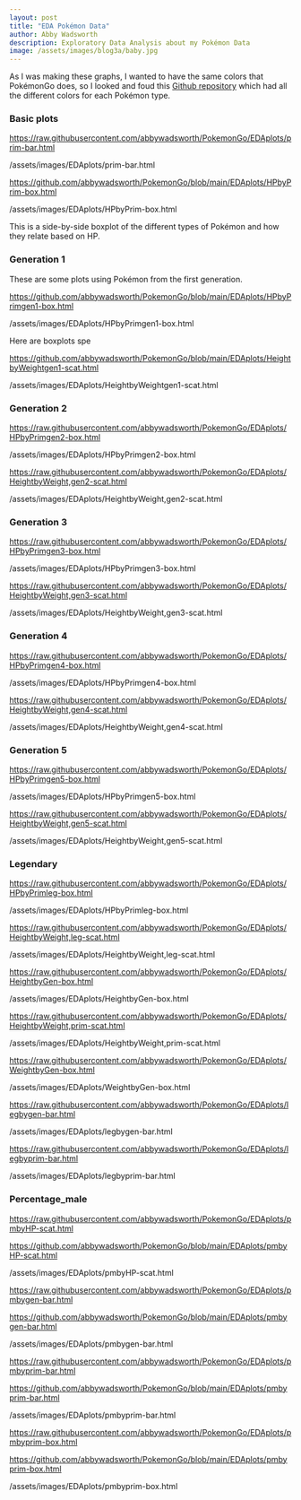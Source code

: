 ```yaml
---
layout: post
title: "EDA Pokémon Data"
author: Abby Wadsworth
description: Exploratory Data Analysis about my Pokémon Data
image: /assets/images/blog3a/baby.jpg
---
```






As I was making these graphs, I wanted to have the same colors that PokémonGo does, so I looked and foud this [Github repository](https://gist.github.com/apaleslimghost/0d25ec801ca4fc43317bcff298af43c3) which had all the different colors for each Pokémon type.




### Basic plots







https://raw.githubusercontent.com/abbywadsworth/PokemonGo/EDAplots/prim-bar.html

/assets/images/EDAplots/prim-bar.html


https://github.com/abbywadsworth/PokemonGo/blob/main/EDAplots/HPbyPrim-box.html

/assets/images/EDAplots/HPbyPrim-box.html

This is a side-by-side boxplot of the different types of Pokémon and how they relate based on HP.


### Generation 1
These are some plots using Pokémon from the first generation.

https://github.com/abbywadsworth/PokemonGo/blob/main/EDAplots/HPbyPrimgen1-box.html

/assets/images/EDAplots/HPbyPrimgen1-box.html

Here are boxplots spe

https://github.com/abbywadsworth/PokemonGo/blob/main/EDAplots/HeightbyWeightgen1-scat.html

/assets/images/EDAplots/HeightbyWeightgen1-scat.html


### Generation 2

https://raw.githubusercontent.com/abbywadsworth/PokemonGo/EDAplots/HPbyPrimgen2-box.html

/assets/images/EDAplots/HPbyPrimgen2-box.html

https://raw.githubusercontent.com/abbywadsworth/PokemonGo/EDAplots/HeightbyWeight,gen2-scat.html

/assets/images/EDAplots/HeightbyWeight,gen2-scat.html


### Generation 3

https://raw.githubusercontent.com/abbywadsworth/PokemonGo/EDAplots/HPbyPrimgen3-box.html

/assets/images/EDAplots/HPbyPrimgen3-box.html

https://raw.githubusercontent.com/abbywadsworth/PokemonGo/EDAplots/HeightbyWeight,gen3-scat.html

/assets/images/EDAplots/HeightbyWeight,gen3-scat.html


### Generation 4

https://raw.githubusercontent.com/abbywadsworth/PokemonGo/EDAplots/HPbyPrimgen4-box.html

/assets/images/EDAplots/HPbyPrimgen4-box.html

https://raw.githubusercontent.com/abbywadsworth/PokemonGo/EDAplots/HeightbyWeight,gen4-scat.html

/assets/images/EDAplots/HeightbyWeight,gen4-scat.html


### Generation 5

https://raw.githubusercontent.com/abbywadsworth/PokemonGo/EDAplots/HPbyPrimgen5-box.html

/assets/images/EDAplots/HPbyPrimgen5-box.html

https://raw.githubusercontent.com/abbywadsworth/PokemonGo/EDAplots/HeightbyWeight,gen5-scat.html

/assets/images/EDAplots/HeightbyWeight,gen5-scat.html


### Legendary

https://raw.githubusercontent.com/abbywadsworth/PokemonGo/EDAplots/HPbyPrimleg-box.html

/assets/images/EDAplots/HPbyPrimleg-box.html

https://raw.githubusercontent.com/abbywadsworth/PokemonGo/EDAplots/HeightbyWeight,leg-scat.html

/assets/images/EDAplots/HeightbyWeight,leg-scat.html




https://raw.githubusercontent.com/abbywadsworth/PokemonGo/EDAplots/HeightbyGen-box.html

/assets/images/EDAplots/HeightbyGen-box.html

https://raw.githubusercontent.com/abbywadsworth/PokemonGo/EDAplots/HeightbyWeight,prim-scat.html

/assets/images/EDAplots/HeightbyWeight,prim-scat.html















https://raw.githubusercontent.com/abbywadsworth/PokemonGo/EDAplots/WeightbyGen-box.html

/assets/images/EDAplots/WeightbyGen-box.html


https://raw.githubusercontent.com/abbywadsworth/PokemonGo/EDAplots/legbygen-bar.html

/assets/images/EDAplots/legbygen-bar.html


https://raw.githubusercontent.com/abbywadsworth/PokemonGo/EDAplots/legbyprim-bar.html

/assets/images/EDAplots/legbyprim-bar.html


### Percentage_male

https://raw.githubusercontent.com/abbywadsworth/PokemonGo/EDAplots/pmbyHP-scat.html


https://github.com/abbywadsworth/PokemonGo/blob/main/EDAplots/pmbyHP-scat.html

/assets/images/EDAplots/pmbyHP-scat.html


https://raw.githubusercontent.com/abbywadsworth/PokemonGo/EDAplots/pmbygen-bar.html

https://github.com/abbywadsworth/PokemonGo/blob/main/EDAplots/pmbygen-bar.html

/assets/images/EDAplots/pmbygen-bar.html


https://raw.githubusercontent.com/abbywadsworth/PokemonGo/EDAplots/pmbyprim-bar.html

https://github.com/abbywadsworth/PokemonGo/blob/main/EDAplots/pmbyprim-bar.html

/assets/images/EDAplots/pmbyprim-bar.html


https://raw.githubusercontent.com/abbywadsworth/PokemonGo/EDAplots/pmbyprim-box.html

https://github.com/abbywadsworth/PokemonGo/blob/main/EDAplots/pmbyprim-box.html

/assets/images/EDAplots/pmbyprim-box.html

<html>
<head><meta charset="utf-8" /></head>
<body>
    <div>                        <script type="text/javascript">window.PlotlyConfig = {MathJaxConfig: 'local'};</script>
        <script src="https://cdn.plot.ly/plotly-2.9.0.min.js"></script>                <div id="435bcf6c-1062-493d-9503-1ab28b3a9ef4" class="plotly-graph-div" style="height:100%; width:100%;"></div>            <script type="text/javascript">                                    window.PLOTLYENV=window.PLOTLYENV || {};                                    if (document.getElementById("435bcf6c-1062-493d-9503-1ab28b3a9ef4")) {                    Plotly.newPlot(                        "435bcf6c-1062-493d-9503-1ab28b3a9ef4",                        [{"alignmentgroup":"True","customdata":[[1],[1],[1],[1],[1],[1],[1],[1],[1],[1],[1],[1],[2],[2],[2],[2],[2],[2],[2],[2],[2],[3],[3],[3],[3],[3],[3],[3],[3],[3],[3],[3],[3],[4],[4],[4],[4],[4],[4],[4],[4],[4],[4],[4],[4],[4],[5],[5],[5],[5],[5],[5],[5],[5],[5],[5],[5],[5],[5],[5],[5]],"hovertemplate":"<b>%{hovertext}</b><br><br>Primary=Grass<br>Percent_Male=%{x}<br>count=%{y}<br>Generation=%{customdata[0]}<extra></extra>","hovertext":["Bulbasaur","Ivysaur","Venusaur","Oddish","Gloom","Vileplume","Bellsprout","Weepinbell","Victreebel","Exeggcute","Exeggutor","Tangela","Chikorita","Bayleef","Meganium","Bellossom","Hoppip","Skiploom","Jumpluff","Sunkern","Sunflora","Treecko","Grovyle","Sceptile","Seedot","Nuzleaf","Shiftry","Shroomish","Breloom","Roselia","Cacnea","Cacturne","Tropius","Turtwig","Grotle","Torterra","Budew","Roserade","Cherubi","Cherrim","Carnivine","Snover","Abomasnow","Tangrowth","Leafeon","Shaymin","Snivy","Servine","Serperior","Pansage","Simisage","Cottonee","Whimsicott","Petilil","Lilligant","Maractus","Foongus","Amoonguss","Ferroseed","Ferrothorn","Virizion"],"legendgroup":"Grass","marker":{"color":"#636efa","pattern":{"shape":""}},"name":"Grass","offsetgroup":"Grass","orientation":"v","showlegend":true,"textposition":"auto","x":[88.1,88.1,88.1,50.0,50.0,50.0,50.0,50.0,50.0,50.0,50.0,50.0,88.1,88.1,88.1,50.0,50.0,50.0,50.0,50.0,50.0,88.1,88.1,88.1,50.0,50.0,50.0,50.0,50.0,50.0,50.0,50.0,50.0,88.1,88.1,88.1,50.0,50.0,50.0,50.0,50.0,50.0,50.0,50.0,88.1,null,88.1,88.1,88.1,88.1,88.1,50.0,50.0,0.0,0.0,50.0,50.0,50.0,50.0,50.0,null],"xaxis":"x","y":[1,1,1,1,1,1,1,1,1,1,1,1,1,1,1,1,1,1,1,1,1,1,1,1,1,1,1,1,1,1,1,1,1,1,1,1,1,1,1,1,1,1,1,1,1,1,1,1,1,1,1,1,1,1,1,1,1,1,1,1,1],"yaxis":"y","type":"bar"},{"alignmentgroup":"True","customdata":[[1],[1],[1],[1],[1],[1],[1],[1],[1],[1],[1],[1],[2],[2],[2],[2],[2],[2],[2],[2],[3],[3],[3],[3],[3],[3],[4],[4],[4],[4],[4],[5],[5],[5],[5],[5],[5],[5],[5]],"hovertemplate":"<b>%{hovertext}</b><br><br>Primary=Fire<br>Percent_Male=%{x}<br>count=%{y}<br>Generation=%{customdata[0]}<extra></extra>","hovertext":["Charmander","Charmeleon","Charizard","Vulpix","Ninetales","Growlithe","Arcanine","Ponyta","Rapidash","Magmar","Flareon","Moltres","Cyndaquil","Quilava","Typhlosion","Slugma","Magcargo","Magby","Entei","Ho-Oh","Torchic","Combusken","Blaziken","Numel","Camerupt","Torkoal","Chimchar","Monferno","Infernape","Magmortar","Heatran","Tepig","Pignite","Emboar","Pansear","Simisear","Darumaka","Darmanitan","Heatmor"],"legendgroup":"Fire","marker":{"color":"#EF553B","pattern":{"shape":""}},"name":"Fire","offsetgroup":"Fire","orientation":"v","showlegend":true,"textposition":"auto","x":[88.1,88.1,88.1,24.6,24.6,75.4,75.4,50.0,50.0,75.4,88.1,null,88.1,88.1,88.1,50.0,50.0,75.4,null,null,88.1,88.1,88.1,50.0,50.0,50.0,88.1,88.1,88.1,75.4,50.0,88.1,88.1,88.1,88.1,88.1,50.0,50.0,50.0],"xaxis":"x","y":[1,1,1,1,1,1,1,1,1,1,1,1,1,1,1,1,1,1,1,1,1,1,1,1,1,1,1,1,1,1,1,1,1,1,1,1,1,1,1],"yaxis":"y","type":"bar"},{"alignmentgroup":"True","customdata":[[1],[1],[1],[1],[1],[1],[1],[1],[1],[1],[1],[1],[1],[1],[1],[1],[1],[1],[1],[1],[1],[1],[1],[1],[1],[1],[1],[1],[2],[2],[2],[2],[2],[2],[2],[2],[2],[2],[2],[2],[2],[2],[2],[2],[2],[2],[3],[3],[3],[3],[3],[3],[3],[3],[3],[3],[3],[3],[3],[3],[3],[3],[3],[3],[3],[3],[3],[3],[3],[3],[4],[4],[4],[4],[4],[4],[4],[4],[4],[4],[4],[4],[4],[5],[5],[5],[5],[5],[5],[5],[5],[5],[5],[5],[5],[5],[5],[5],[5],[5]],"hovertemplate":"<b>%{hovertext}</b><br><br>Primary=Water<br>Percent_Male=%{x}<br>count=%{y}<br>Generation=%{customdata[0]}<extra></extra>","hovertext":["Squirtle","Wartortle","Blastoise","Psyduck","Golduck","Poliwag","Poliwhirl","Poliwrath","Tentacool","Tentacruel","Slowpoke","Slowbro","Seel","Dewgong","Shellder","Cloyster","Krabby","Kingler","Horsea","Seadra","Goldeen","Seaking","Staryu","Starmie","Magikarp","Gyarados","Lapras","Vaporeon","Totodile","Croconaw","Feraligatr","Chinchou","Lanturn","Marill","Azumarill","Politoed","Wooper","Quagsire","Slowking","Qwilfish","Corsola","Remoraid","Octillery","Mantine","Kingdra","Suicune","Mudkip","Marshtomp","Swampert","Lotad","Lombre","Ludicolo","Wingull","Pelipper","Carvanha","Sharpedo","Wailmer","Wailord","Barboach","Whiscash","Corphish","Crawdaunt","Feebas","Milotic","Clamperl","Huntail","Gorebyss","Relicanth","Luvdisc","Kyogre","Piplup","Prinplup","Empoleon","Buizel","Floatzel","Shellos","Gastrodon","Finneon","Lumineon","Mantyke","Palkia","Phione","Manaphy","Oshawott","Dewott","Samurott","Panpour","Simipour","Tympole","Palpitoad","Seismitoad","Basculin","Tirtouga","Carracosta","Ducklett","Swanna","Frillish","Jellicent","Alomomola","Keldeo"],"legendgroup":"Water","marker":{"color":"#00cc96","pattern":{"shape":""}},"name":"Water","offsetgroup":"Water","orientation":"v","showlegend":true,"textposition":"auto","x":[88.1,88.1,88.1,50.0,50.0,50.0,50.0,50.0,50.0,50.0,50.0,50.0,50.0,50.0,50.0,50.0,50.0,50.0,50.0,50.0,50.0,50.0,null,null,50.0,50.0,50.0,88.1,88.1,88.1,88.1,50.0,50.0,50.0,50.0,50.0,50.0,50.0,50.0,50.0,24.6,50.0,50.0,50.0,50.0,null,88.1,88.1,88.1,50.0,50.0,50.0,50.0,50.0,50.0,50.0,50.0,50.0,50.0,50.0,50.0,50.0,50.0,50.0,50.0,50.0,50.0,88.1,24.6,null,88.1,88.1,88.1,50.0,50.0,50.0,50.0,50.0,50.0,50.0,null,null,null,88.1,88.1,88.1,88.1,88.1,50.0,50.0,50.0,50.0,88.1,88.1,50.0,50.0,50.0,50.0,50.0,null],"xaxis":"x","y":[1,1,1,1,1,1,1,1,1,1,1,1,1,1,1,1,1,1,1,1,1,1,1,1,1,1,1,1,1,1,1,1,1,1,1,1,1,1,1,1,1,1,1,1,1,1,1,1,1,1,1,1,1,1,1,1,1,1,1,1,1,1,1,1,1,1,1,1,1,1,1,1,1,1,1,1,1,1,1,1,1,1,1,1,1,1,1,1,1,1,1,1,1,1,1,1,1,1,1,1],"yaxis":"y","type":"bar"},{"alignmentgroup":"True","customdata":[[1],[1],[1],[1],[1],[1],[1],[1],[1],[1],[1],[1],[2],[2],[2],[2],[2],[2],[2],[2],[2],[2],[3],[3],[3],[3],[3],[3],[3],[3],[3],[3],[3],[3],[4],[4],[4],[4],[4],[4],[4],[4],[5],[5],[5],[5],[5],[5],[5],[5],[5],[5],[5],[5],[5],[5],[5],[5],[5],[5]],"hovertemplate":"<b>%{hovertext}</b><br><br>Primary=Bug<br>Percent_Male=%{x}<br>count=%{y}<br>Generation=%{customdata[0]}<extra></extra>","hovertext":["Caterpie","Metapod","Butterfree","Weedle","Kakuna","Beedrill","Paras","Parasect","Venonat","Venomoth","Scyther","Pinsir","Ledyba","Ledian","Spinarak","Ariados","Yanma","Pineco","Forretress","Scizor","Shuckle","Heracross","Wurmple","Silcoon","Beautifly","Cascoon","Dustox","Surskit","Masquerain","Nincada","Ninjask","Shedinja","Volbeat","Illumise","Kricketot","Kricketune","Burmy","Wormadam","Mothim","Combee","Vespiquen","Yanmega","Sewaddle","Swadloon","Leavanny","Venipede","Whirlipede","Scolipede","Dwebble","Crustle","Karrablast","Escavalier","Joltik","Galvantula","Shelmet","Accelgor","Durant","Larvesta","Volcarona","Genesect"],"legendgroup":"Bug","marker":{"color":"#ab63fa","pattern":{"shape":""}},"name":"Bug","offsetgroup":"Bug","orientation":"v","showlegend":true,"textposition":"auto","x":[50.0,50.0,50.0,50.0,50.0,50.0,50.0,50.0,50.0,50.0,50.0,50.0,50.0,50.0,50.0,50.0,50.0,50.0,50.0,50.0,50.0,50.0,50.0,50.0,50.0,50.0,50.0,50.0,50.0,50.0,50.0,null,100.0,0.0,50.0,50.0,50.0,0.0,100.0,88.1,0.0,50.0,50.0,50.0,50.0,50.0,50.0,50.0,50.0,50.0,50.0,50.0,50.0,50.0,50.0,50.0,50.0,50.0,50.0,null],"xaxis":"x","y":[1,1,1,1,1,1,1,1,1,1,1,1,1,1,1,1,1,1,1,1,1,1,1,1,1,1,1,1,1,1,1,1,1,1,1,1,1,1,1,1,1,1,1,1,1,1,1,1,1,1,1,1,1,1,1,1,1,1,1,1],"yaxis":"y","type":"bar"},{"alignmentgroup":"True","customdata":[[1],[1],[1],[1],[1],[1],[1],[1],[1],[1],[1],[1],[1],[1],[1],[1],[1],[1],[1],[1],[1],[1],[2],[2],[2],[2],[2],[2],[2],[2],[2],[2],[2],[2],[2],[2],[2],[3],[3],[3],[3],[3],[3],[3],[3],[3],[3],[3],[3],[3],[3],[3],[3],[3],[3],[4],[4],[4],[4],[4],[4],[4],[4],[4],[4],[4],[4],[4],[4],[4],[4],[4],[5],[5],[5],[5],[5],[5],[5],[5],[5],[5],[5],[5],[5],[5],[5],[5],[5]],"hovertemplate":"<b>%{hovertext}</b><br><br>Primary=Normal<br>Percent_Male=%{x}<br>count=%{y}<br>Generation=%{customdata[0]}<extra></extra>","hovertext":["Pidgey","Pidgeotto","Pidgeot","Rattata","Raticate","Spearow","Fearow","Jigglypuff","Wigglytuff","Meowth","Persian","Farfetch'd","Doduo","Dodrio","Lickitung","Chansey","Kangaskhan","Tauros","Ditto","Eevee","Porygon","Snorlax","Sentret","Furret","Hoothoot","Noctowl","Igglybuff","Aipom","Girafarig","Dunsparce","Teddiursa","Ursaring","Porygon2","Stantler","Smeargle","Miltank","Blissey","Zigzagoon","Linoone","Taillow","Swellow","Slakoth","Vigoroth","Slaking","Whismur","Loudred","Exploud","Azurill","Skitty","Delcatty","Spinda","Swablu","Zangoose","Castform","Kecleon","Starly","Staravia","Staraptor","Bidoof","Bibarel","Ambipom","Buneary","Lopunny","Glameow","Purugly","Happiny","Chatot","Munchlax","Lickilicky","Porygon-Z","Regigigas","Arceus","Patrat","Watchog","Lillipup","Herdier","Stoutland","Pidove","Tranquill","Unfezant","Audino","Minccino","Cinccino","Deerling","Sawsbuck","Bouffalant","Rufflet","Braviary","Meloetta"],"legendgroup":"Normal","marker":{"color":"#FFA15A","pattern":{"shape":""}},"name":"Normal","offsetgroup":"Normal","orientation":"v","showlegend":true,"textposition":"auto","x":[50.0,50.0,50.0,50.0,50.0,50.0,50.0,24.6,24.6,50.0,50.0,50.0,50.0,50.0,50.0,0.0,0.0,100.0,null,88.1,null,88.1,50.0,50.0,50.0,50.0,24.6,50.0,50.0,50.0,50.0,50.0,null,50.0,50.0,0.0,0.0,50.0,50.0,50.0,50.0,50.0,50.0,50.0,50.0,50.0,50.0,24.6,24.6,24.6,50.0,50.0,50.0,50.0,50.0,50.0,50.0,50.0,50.0,50.0,50.0,50.0,50.0,24.6,24.6,0.0,50.0,88.1,50.0,null,null,null,50.0,50.0,50.0,50.0,50.0,50.0,50.0,50.0,50.0,24.6,24.6,50.0,50.0,50.0,100.0,100.0,null],"xaxis":"x","y":[1,1,1,1,1,1,1,1,1,1,1,1,1,1,1,1,1,1,1,1,1,1,1,1,1,1,1,1,1,1,1,1,1,1,1,1,1,1,1,1,1,1,1,1,1,1,1,1,1,1,1,1,1,1,1,1,1,1,1,1,1,1,1,1,1,1,1,1,1,1,1,1,1,1,1,1,1,1,1,1,1,1,1,1,1,1,1,1,1],"yaxis":"y","type":"bar"},{"alignmentgroup":"True","customdata":[[1],[1],[1],[1],[1],[1],[1],[1],[1],[1],[1],[1],[1],[1],[2],[3],[3],[3],[4],[4],[4],[4],[4],[4],[5],[5]],"hovertemplate":"<b>%{hovertext}</b><br><br>Primary=Poison<br>Percent_Male=%{x}<br>count=%{y}<br>Generation=%{customdata[0]}<extra></extra>","hovertext":["Ekans","Arbok","Nidoran\u2640","Nidorina","Nidoqueen","Nidoran\u2642","Nidorino","Nidoking","Zubat","Golbat","Grimer","Muk","Koffing","Weezing","Crobat","Gulpin","Swalot","Seviper","Stunky","Skuntank","Skorupi","Drapion","Croagunk","Toxicroak","Trubbish","Garbodor"],"legendgroup":"Poison","marker":{"color":"#19d3f3","pattern":{"shape":""}},"name":"Poison","offsetgroup":"Poison","orientation":"v","showlegend":true,"textposition":"auto","x":[50.0,50.0,0.0,0.0,0.0,100.0,100.0,100.0,50.0,50.0,50.0,50.0,50.0,50.0,50.0,50.0,50.0,50.0,50.0,50.0,50.0,50.0,50.0,50.0,50.0,50.0],"xaxis":"x","y":[1,1,1,1,1,1,1,1,1,1,1,1,1,1,1,1,1,1,1,1,1,1,1,1,1,1],"yaxis":"y","type":"bar"},{"alignmentgroup":"True","customdata":[[1],[1],[1],[1],[1],[1],[1],[1],[1],[2],[2],[2],[2],[2],[2],[3],[3],[3],[3],[4],[4],[4],[4],[4],[4],[4],[5],[5],[5],[5],[5],[5],[5]],"hovertemplate":"<b>%{hovertext}</b><br><br>Primary=Electric<br>Percent_Male=%{x}<br>count=%{y}<br>Generation=%{customdata[0]}<extra></extra>","hovertext":["Pikachu","Raichu","Magnemite","Magneton","Voltorb","Electrode","Electabuzz","Jolteon","Zapdos","Pichu","Mareep","Flaaffy","Ampharos","Elekid","Raikou","Electrike","Manectric","Plusle","Minun","Shinx","Luxio","Luxray","Pachirisu","Magnezone","Electivire","Rotom","Blitzle","Zebstrika","Emolga","Tynamo","Eelektrik","Eelektross","Thundurus"],"legendgroup":"Electric","marker":{"color":"#FF6692","pattern":{"shape":""}},"name":"Electric","offsetgroup":"Electric","orientation":"v","showlegend":true,"textposition":"auto","x":[50.0,50.0,null,null,null,null,75.4,88.1,null,50.0,50.0,50.0,50.0,75.4,null,50.0,50.0,50.0,50.0,50.0,50.0,50.0,50.0,null,75.4,null,50.0,50.0,50.0,50.0,50.0,50.0,100.0],"xaxis":"x","y":[1,1,1,1,1,1,1,1,1,1,1,1,1,1,1,1,1,1,1,1,1,1,1,1,1,1,1,1,1,1,1,1,1],"yaxis":"y","type":"bar"},{"alignmentgroup":"True","customdata":[[1],[1],[1],[1],[1],[1],[1],[1],[2],[2],[2],[3],[3],[3],[3],[3],[3],[4],[4],[4],[4],[5],[5],[5],[5],[5],[5],[5],[5],[5]],"hovertemplate":"<b>%{hovertext}</b><br><br>Primary=Ground<br>Percent_Male=%{x}<br>count=%{y}<br>Generation=%{customdata[0]}<extra></extra>","hovertext":["Sandshrew","Sandslash","Diglett","Dugtrio","Cubone","Marowak","Rhyhorn","Rhydon","Gligar","Phanpy","Donphan","Trapinch","Vibrava","Flygon","Baltoy","Claydol","Groudon","Hippopotas","Hippowdon","Rhyperior","Gliscor","Drilbur","Excadrill","Sandile","Krokorok","Krookodile","Stunfisk","Golett","Golurk","Landorus"],"legendgroup":"Ground","marker":{"color":"#B6E880","pattern":{"shape":""}},"name":"Ground","offsetgroup":"Ground","orientation":"v","showlegend":true,"textposition":"auto","x":[50.0,50.0,50.0,50.0,50.0,50.0,50.0,50.0,50.0,50.0,50.0,50.0,50.0,50.0,null,null,null,50.0,50.0,50.0,50.0,50.0,50.0,50.0,50.0,50.0,50.0,null,null,100.0],"xaxis":"x","y":[1,1,1,1,1,1,1,1,1,1,1,1,1,1,1,1,1,1,1,1,1,1,1,1,1,1,1,1,1,1],"yaxis":"y","type":"bar"},{"alignmentgroup":"True","customdata":[[1],[1],[2],[2],[2],[2],[2],[4]],"hovertemplate":"<b>%{hovertext}</b><br><br>Primary=Fairy<br>Percent_Male=%{x}<br>count=%{y}<br>Generation=%{customdata[0]}<extra></extra>","hovertext":["Clefairy","Clefable","Cleffa","Togepi","Togetic","Snubbull","Granbull","Togekiss"],"legendgroup":"Fairy","marker":{"color":"#FF97FF","pattern":{"shape":""}},"name":"Fairy","offsetgroup":"Fairy","orientation":"v","showlegend":true,"textposition":"auto","x":[24.6,24.6,24.6,88.1,88.1,24.6,24.6,88.1],"xaxis":"x","y":[1,1,1,1,1,1,1,1],"yaxis":"y","type":"bar"},{"alignmentgroup":"True","customdata":[[1],[1],[1],[1],[1],[1],[1],[2],[2],[3],[3],[3],[3],[4],[4],[5],[5],[5],[5],[5],[5],[5]],"hovertemplate":"<b>%{hovertext}</b><br><br>Primary=Fighting<br>Percent_Male=%{x}<br>count=%{y}<br>Generation=%{customdata[0]}<extra></extra>","hovertext":["Mankey","Primeape","Machop","Machoke","Machamp","Hitmonlee","Hitmonchan","Tyrogue","Hitmontop","Makuhita","Hariyama","Meditite","Medicham","Riolu","Lucario","Timburr","Gurdurr","Conkeldurr","Throh","Sawk","Mienfoo","Mienshao"],"legendgroup":"Fighting","marker":{"color":"#FECB52","pattern":{"shape":""}},"name":"Fighting","offsetgroup":"Fighting","orientation":"v","showlegend":true,"textposition":"auto","x":[50.0,50.0,75.4,75.4,75.4,100.0,100.0,100.0,100.0,75.4,75.4,50.0,50.0,88.1,88.1,75.4,75.4,75.4,100.0,100.0,50.0,50.0],"xaxis":"x","y":[1,1,1,1,1,1,1,1,1,1,1,1,1,1,1,1,1,1,1,1,1,1],"yaxis":"y","type":"bar"},{"alignmentgroup":"True","customdata":[[1],[1],[1],[1],[1],[1],[1],[1],[2],[2],[2],[2],[2],[2],[2],[3],[3],[3],[3],[3],[3],[3],[3],[4],[4],[4],[4],[4],[4],[4],[5],[5],[5],[5],[5],[5],[5],[5],[5],[5],[5],[5],[5],[5]],"hovertemplate":"<b>%{hovertext}</b><br><br>Primary=Psychic<br>Percent_Male=%{x}<br>count=%{y}<br>Generation=%{customdata[0]}<extra></extra>","hovertext":["Abra","Kadabra","Alakazam","Drowzee","Hypno","Mr.","Mewtwo","Mew","Natu","Xatu","Espeon","Unown","Wobbuffet","Lugia","Celebi","Ralts","Kirlia","Gardevoir","Spoink","Grumpig","Chimecho","Wynaut","Deoxys","Chingling","Mime","Gallade","Uxie","Mesprit","Azelf","Cresselia","Victini","Munna","Musharna","Woobat","Swoobat","Sigilyph","Gothita","Gothorita","Gothitelle","Solosis","Duosion","Reuniclus","Elgyem","Beheeyem"],"legendgroup":"Psychic","marker":{"color":"#636efa","pattern":{"shape":""}},"name":"Psychic","offsetgroup":"Psychic","orientation":"v","showlegend":true,"textposition":"auto","x":[75.4,75.4,75.4,50.0,50.0,50.0,null,null,50.0,50.0,88.1,null,50.0,null,null,50.0,50.0,50.0,50.0,50.0,50.0,50.0,null,50.0,50.0,100.0,null,null,null,0.0,null,50.0,50.0,50.0,50.0,50.0,24.6,24.6,24.6,50.0,50.0,50.0,50.0,50.0],"xaxis":"x","y":[1,1,1,1,1,1,1,1,1,1,1,1,1,1,1,1,1,1,1,1,1,1,1,1,1,1,1,1,1,1,1,1,1,1,1,1,1,1,1,1,1,1,1,1],"yaxis":"y","type":"bar"},{"alignmentgroup":"True","customdata":[[1],[1],[1],[1],[1],[1],[1],[1],[1],[2],[2],[2],[2],[3],[3],[3],[3],[3],[3],[3],[3],[4],[4],[4],[4],[4],[4],[5],[5],[5],[5],[5],[5]],"hovertemplate":"<b>%{hovertext}</b><br><br>Primary=Rock<br>Percent_Male=%{x}<br>count=%{y}<br>Generation=%{customdata[0]}<extra></extra>","hovertext":["Geodude","Graveler","Golem","Onix","Omanyte","Omastar","Kabuto","Kabutops","Aerodactyl","Sudowoodo","Larvitar","Pupitar","Tyranitar","Nosepass","Lunatone","Solrock","Lileep","Cradily","Anorith","Armaldo","Regirock","Cranidos","Rampardos","Shieldon","Bastiodon","Bonsly","Probopass","Roggenrola","Boldore","Gigalith","Archen","Archeops","Terrakion"],"legendgroup":"Rock","marker":{"color":"#EF553B","pattern":{"shape":""}},"name":"Rock","offsetgroup":"Rock","orientation":"v","showlegend":true,"textposition":"auto","x":[50.0,50.0,50.0,50.0,88.1,88.1,88.1,88.1,88.1,50.0,50.0,50.0,50.0,50.0,null,null,88.1,88.1,88.1,88.1,null,88.1,88.1,88.1,88.1,50.0,50.0,50.0,50.0,50.0,88.1,88.1,null],"xaxis":"x","y":[1,1,1,1,1,1,1,1,1,1,1,1,1,1,1,1,1,1,1,1,1,1,1,1,1,1,1,1,1,1,1,1,1],"yaxis":"y","type":"bar"},{"alignmentgroup":"True","customdata":[[1],[1],[1],[2],[3],[3],[3],[3],[4],[4],[4],[4],[4],[4],[5],[5],[5],[5],[5]],"hovertemplate":"<b>%{hovertext}</b><br><br>Primary=Ghost<br>Percent_Male=%{x}<br>count=%{y}<br>Generation=%{customdata[0]}<extra></extra>","hovertext":["Gastly","Haunter","Gengar","Misdreavus","Shuppet","Banette","Duskull","Dusclops","Drifloon","Drifblim","Mismagius","Spiritomb","Dusknoir","Giratina","Yamask","Cofagrigus","Litwick","Lampent","Chandelure"],"legendgroup":"Ghost","marker":{"color":"#00cc96","pattern":{"shape":""}},"name":"Ghost","offsetgroup":"Ghost","orientation":"v","showlegend":true,"textposition":"auto","x":[50.0,50.0,50.0,50.0,50.0,50.0,50.0,50.0,50.0,50.0,50.0,50.0,50.0,null,50.0,50.0,50.0,50.0,50.0],"xaxis":"x","y":[1,1,1,1,1,1,1,1,1,1,1,1,1,1,1,1,1,1,1],"yaxis":"y","type":"bar"},{"alignmentgroup":"True","customdata":[[1],[1],[2],[2],[2],[2],[3],[3],[3],[3],[3],[3],[4],[4],[4],[5],[5],[5],[5],[5],[5]],"hovertemplate":"<b>%{hovertext}</b><br><br>Primary=Ice<br>Percent_Male=%{x}<br>count=%{y}<br>Generation=%{customdata[0]}<extra></extra>","hovertext":["Jynx","Articuno","Swinub","Piloswine","Delibird","Smoochum","Snorunt","Glalie","Spheal","Sealeo","Walrein","Regice","Glaceon","Mamoswine","Froslass","Vanillite","Vanillish","Vanilluxe","Cubchoo","Beartic","Cryogonal"],"legendgroup":"Ice","marker":{"color":"#ab63fa","pattern":{"shape":""}},"name":"Ice","offsetgroup":"Ice","orientation":"v","showlegend":true,"textposition":"auto","x":[0.0,null,50.0,50.0,50.0,0.0,50.0,50.0,50.0,50.0,50.0,null,88.1,50.0,0.0,50.0,50.0,50.0,50.0,50.0,null],"xaxis":"x","y":[1,1,1,1,1,1,1,1,1,1,1,1,1,1,1,1,1,1,1,1,1],"yaxis":"y","type":"bar"},{"alignmentgroup":"True","customdata":[[1],[1],[1],[3],[3],[3],[3],[3],[3],[3],[4],[4],[4],[5],[5],[5],[5],[5],[5],[5]],"hovertemplate":"<b>%{hovertext}</b><br><br>Primary=Dragon<br>Percent_Male=%{x}<br>count=%{y}<br>Generation=%{customdata[0]}<extra></extra>","hovertext":["Dratini","Dragonair","Dragonite","Altaria","Bagon","Shelgon","Salamence","Latias","Latios","Rayquaza","Gible","Gabite","Garchomp","Axew","Fraxure","Haxorus","Druddigon","Reshiram","Zekrom","Kyurem"],"legendgroup":"Dragon","marker":{"color":"#FFA15A","pattern":{"shape":""}},"name":"Dragon","offsetgroup":"Dragon","orientation":"v","showlegend":true,"textposition":"auto","x":[50.0,50.0,50.0,50.0,50.0,50.0,50.0,0.0,100.0,null,50.0,50.0,50.0,50.0,50.0,50.0,50.0,null,null,null],"xaxis":"x","y":[1,1,1,1,1,1,1,1,1,1,1,1,1,1,1,1,1,1,1,1],"yaxis":"y","type":"bar"},{"alignmentgroup":"True","customdata":[[2],[2],[2],[2],[2],[3],[3],[3],[3],[4],[4],[4],[5],[5],[5],[5],[5],[5],[5],[5],[5],[5],[5],[5],[5]],"hovertemplate":"<b>%{hovertext}</b><br><br>Primary=Dark<br>Percent_Male=%{x}<br>count=%{y}<br>Generation=%{customdata[0]}<extra></extra>","hovertext":["Umbreon","Murkrow","Sneasel","Houndour","Houndoom","Poochyena","Mightyena","Sableye","Absol","Honchkrow","Weavile","Darkrai","Purrloin","Liepard","Scraggy","Scrafty","Zorua","Zoroark","Pawniard","Bisharp","Vullaby","Mandibuzz","Deino","Zweilous","Hydreigon"],"legendgroup":"Dark","marker":{"color":"#19d3f3","pattern":{"shape":""}},"name":"Dark","offsetgroup":"Dark","orientation":"v","showlegend":true,"textposition":"auto","x":[88.1,50.0,50.0,50.0,50.0,50.0,50.0,50.0,50.0,50.0,50.0,null,50.0,50.0,50.0,50.0,88.1,88.1,50.0,50.0,0.0,0.0,50.0,50.0,50.0],"xaxis":"x","y":[1,1,1,1,1,1,1,1,1,1,1,1,1,1,1,1,1,1,1,1,1,1,1,1,1],"yaxis":"y","type":"bar"},{"alignmentgroup":"True","customdata":[[2],[2],[3],[3],[3],[3],[3],[3],[3],[3],[3],[4],[4],[4],[5],[5],[5],[5]],"hovertemplate":"<b>%{hovertext}</b><br><br>Primary=Steel<br>Percent_Male=%{x}<br>count=%{y}<br>Generation=%{customdata[0]}<extra></extra>","hovertext":["Steelix","Skarmory","Mawile","Aron","Lairon","Aggron","Beldum","Metang","Metagross","Registeel","Jirachi","Bronzor","Bronzong","Dialga","Klink","Klang","Klinklang","Cobalion"],"legendgroup":"Steel","marker":{"color":"#FF6692","pattern":{"shape":""}},"name":"Steel","offsetgroup":"Steel","orientation":"v","showlegend":true,"textposition":"auto","x":[50.0,50.0,50.0,50.0,50.0,50.0,null,null,null,null,null,null,null,null,null,null,null,null],"xaxis":"x","y":[1,1,1,1,1,1,1,1,1,1,1,1,1,1,1,1,1,1],"yaxis":"y","type":"bar"},{"alignmentgroup":"True","customdata":[[5]],"hovertemplate":"<b>%{hovertext}</b><br><br>Primary=Flying<br>Percent_Male=%{x}<br>count=%{y}<br>Generation=%{customdata[0]}<extra></extra>","hovertext":["Tornadus"],"legendgroup":"Flying","marker":{"color":"#B6E880","pattern":{"shape":""}},"name":"Flying","offsetgroup":"Flying","orientation":"v","showlegend":true,"textposition":"auto","x":[100.0],"xaxis":"x","y":[1],"yaxis":"y","type":"bar"}],                        {"template":{"data":{"bar":[{"error_x":{"color":"#2a3f5f"},"error_y":{"color":"#2a3f5f"},"marker":{"line":{"color":"#E5ECF6","width":0.5},"pattern":{"fillmode":"overlay","size":10,"solidity":0.2}},"type":"bar"}],"barpolar":[{"marker":{"line":{"color":"#E5ECF6","width":0.5},"pattern":{"fillmode":"overlay","size":10,"solidity":0.2}},"type":"barpolar"}],"carpet":[{"aaxis":{"endlinecolor":"#2a3f5f","gridcolor":"white","linecolor":"white","minorgridcolor":"white","startlinecolor":"#2a3f5f"},"baxis":{"endlinecolor":"#2a3f5f","gridcolor":"white","linecolor":"white","minorgridcolor":"white","startlinecolor":"#2a3f5f"},"type":"carpet"}],"choropleth":[{"colorbar":{"outlinewidth":0,"ticks":""},"type":"choropleth"}],"contour":[{"colorbar":{"outlinewidth":0,"ticks":""},"colorscale":[[0.0,"#0d0887"],[0.1111111111111111,"#46039f"],[0.2222222222222222,"#7201a8"],[0.3333333333333333,"#9c179e"],[0.4444444444444444,"#bd3786"],[0.5555555555555556,"#d8576b"],[0.6666666666666666,"#ed7953"],[0.7777777777777778,"#fb9f3a"],[0.8888888888888888,"#fdca26"],[1.0,"#f0f921"]],"type":"contour"}],"contourcarpet":[{"colorbar":{"outlinewidth":0,"ticks":""},"type":"contourcarpet"}],"heatmap":[{"colorbar":{"outlinewidth":0,"ticks":""},"colorscale":[[0.0,"#0d0887"],[0.1111111111111111,"#46039f"],[0.2222222222222222,"#7201a8"],[0.3333333333333333,"#9c179e"],[0.4444444444444444,"#bd3786"],[0.5555555555555556,"#d8576b"],[0.6666666666666666,"#ed7953"],[0.7777777777777778,"#fb9f3a"],[0.8888888888888888,"#fdca26"],[1.0,"#f0f921"]],"type":"heatmap"}],"heatmapgl":[{"colorbar":{"outlinewidth":0,"ticks":""},"colorscale":[[0.0,"#0d0887"],[0.1111111111111111,"#46039f"],[0.2222222222222222,"#7201a8"],[0.3333333333333333,"#9c179e"],[0.4444444444444444,"#bd3786"],[0.5555555555555556,"#d8576b"],[0.6666666666666666,"#ed7953"],[0.7777777777777778,"#fb9f3a"],[0.8888888888888888,"#fdca26"],[1.0,"#f0f921"]],"type":"heatmapgl"}],"histogram":[{"marker":{"pattern":{"fillmode":"overlay","size":10,"solidity":0.2}},"type":"histogram"}],"histogram2d":[{"colorbar":{"outlinewidth":0,"ticks":""},"colorscale":[[0.0,"#0d0887"],[0.1111111111111111,"#46039f"],[0.2222222222222222,"#7201a8"],[0.3333333333333333,"#9c179e"],[0.4444444444444444,"#bd3786"],[0.5555555555555556,"#d8576b"],[0.6666666666666666,"#ed7953"],[0.7777777777777778,"#fb9f3a"],[0.8888888888888888,"#fdca26"],[1.0,"#f0f921"]],"type":"histogram2d"}],"histogram2dcontour":[{"colorbar":{"outlinewidth":0,"ticks":""},"colorscale":[[0.0,"#0d0887"],[0.1111111111111111,"#46039f"],[0.2222222222222222,"#7201a8"],[0.3333333333333333,"#9c179e"],[0.4444444444444444,"#bd3786"],[0.5555555555555556,"#d8576b"],[0.6666666666666666,"#ed7953"],[0.7777777777777778,"#fb9f3a"],[0.8888888888888888,"#fdca26"],[1.0,"#f0f921"]],"type":"histogram2dcontour"}],"mesh3d":[{"colorbar":{"outlinewidth":0,"ticks":""},"type":"mesh3d"}],"parcoords":[{"line":{"colorbar":{"outlinewidth":0,"ticks":""}},"type":"parcoords"}],"pie":[{"automargin":true,"type":"pie"}],"scatter":[{"marker":{"colorbar":{"outlinewidth":0,"ticks":""}},"type":"scatter"}],"scatter3d":[{"line":{"colorbar":{"outlinewidth":0,"ticks":""}},"marker":{"colorbar":{"outlinewidth":0,"ticks":""}},"type":"scatter3d"}],"scattercarpet":[{"marker":{"colorbar":{"outlinewidth":0,"ticks":""}},"type":"scattercarpet"}],"scattergeo":[{"marker":{"colorbar":{"outlinewidth":0,"ticks":""}},"type":"scattergeo"}],"scattergl":[{"marker":{"colorbar":{"outlinewidth":0,"ticks":""}},"type":"scattergl"}],"scattermapbox":[{"marker":{"colorbar":{"outlinewidth":0,"ticks":""}},"type":"scattermapbox"}],"scatterpolar":[{"marker":{"colorbar":{"outlinewidth":0,"ticks":""}},"type":"scatterpolar"}],"scatterpolargl":[{"marker":{"colorbar":{"outlinewidth":0,"ticks":""}},"type":"scatterpolargl"}],"scatterternary":[{"marker":{"colorbar":{"outlinewidth":0,"ticks":""}},"type":"scatterternary"}],"surface":[{"colorbar":{"outlinewidth":0,"ticks":""},"colorscale":[[0.0,"#0d0887"],[0.1111111111111111,"#46039f"],[0.2222222222222222,"#7201a8"],[0.3333333333333333,"#9c179e"],[0.4444444444444444,"#bd3786"],[0.5555555555555556,"#d8576b"],[0.6666666666666666,"#ed7953"],[0.7777777777777778,"#fb9f3a"],[0.8888888888888888,"#fdca26"],[1.0,"#f0f921"]],"type":"surface"}],"table":[{"cells":{"fill":{"color":"#EBF0F8"},"line":{"color":"white"}},"header":{"fill":{"color":"#C8D4E3"},"line":{"color":"white"}},"type":"table"}]},"layout":{"annotationdefaults":{"arrowcolor":"#2a3f5f","arrowhead":0,"arrowwidth":1},"autotypenumbers":"strict","coloraxis":{"colorbar":{"outlinewidth":0,"ticks":""}},"colorscale":{"diverging":[[0,"#8e0152"],[0.1,"#c51b7d"],[0.2,"#de77ae"],[0.3,"#f1b6da"],[0.4,"#fde0ef"],[0.5,"#f7f7f7"],[0.6,"#e6f5d0"],[0.7,"#b8e186"],[0.8,"#7fbc41"],[0.9,"#4d9221"],[1,"#276419"]],"sequential":[[0.0,"#0d0887"],[0.1111111111111111,"#46039f"],[0.2222222222222222,"#7201a8"],[0.3333333333333333,"#9c179e"],[0.4444444444444444,"#bd3786"],[0.5555555555555556,"#d8576b"],[0.6666666666666666,"#ed7953"],[0.7777777777777778,"#fb9f3a"],[0.8888888888888888,"#fdca26"],[1.0,"#f0f921"]],"sequentialminus":[[0.0,"#0d0887"],[0.1111111111111111,"#46039f"],[0.2222222222222222,"#7201a8"],[0.3333333333333333,"#9c179e"],[0.4444444444444444,"#bd3786"],[0.5555555555555556,"#d8576b"],[0.6666666666666666,"#ed7953"],[0.7777777777777778,"#fb9f3a"],[0.8888888888888888,"#fdca26"],[1.0,"#f0f921"]]},"colorway":["#636efa","#EF553B","#00cc96","#ab63fa","#FFA15A","#19d3f3","#FF6692","#B6E880","#FF97FF","#FECB52"],"font":{"color":"#2a3f5f"},"geo":{"bgcolor":"white","lakecolor":"white","landcolor":"#E5ECF6","showlakes":true,"showland":true,"subunitcolor":"white"},"hoverlabel":{"align":"left"},"hovermode":"closest","mapbox":{"style":"light"},"paper_bgcolor":"white","plot_bgcolor":"#E5ECF6","polar":{"angularaxis":{"gridcolor":"white","linecolor":"white","ticks":""},"bgcolor":"#E5ECF6","radialaxis":{"gridcolor":"white","linecolor":"white","ticks":""}},"scene":{"xaxis":{"backgroundcolor":"#E5ECF6","gridcolor":"white","gridwidth":2,"linecolor":"white","showbackground":true,"ticks":"","zerolinecolor":"white"},"yaxis":{"backgroundcolor":"#E5ECF6","gridcolor":"white","gridwidth":2,"linecolor":"white","showbackground":true,"ticks":"","zerolinecolor":"white"},"zaxis":{"backgroundcolor":"#E5ECF6","gridcolor":"white","gridwidth":2,"linecolor":"white","showbackground":true,"ticks":"","zerolinecolor":"white"}},"shapedefaults":{"line":{"color":"#2a3f5f"}},"ternary":{"aaxis":{"gridcolor":"white","linecolor":"white","ticks":""},"baxis":{"gridcolor":"white","linecolor":"white","ticks":""},"bgcolor":"#E5ECF6","caxis":{"gridcolor":"white","linecolor":"white","ticks":""}},"title":{"x":0.05},"xaxis":{"automargin":true,"gridcolor":"white","linecolor":"white","ticks":"","title":{"standoff":15},"zerolinecolor":"white","zerolinewidth":2},"yaxis":{"automargin":true,"gridcolor":"white","linecolor":"white","ticks":"","title":{"standoff":15},"zerolinecolor":"white","zerolinewidth":2}}},"xaxis":{"anchor":"y","domain":[0.0,1.0],"title":{"text":"Percent_Male"}},"yaxis":{"anchor":"x","domain":[0.0,1.0],"title":{"text":"count"}},"legend":{"title":{"text":"Primary"},"tracegroupgap":0},"margin":{"t":60},"barmode":"relative"},                        {"responsive": true}                    )                };                            </script>        </div>
</body>
</html>


### Basics




Here is my [Github repository](https://github.com/abbywadsworth/PokemonGo) where I keep my Pokémon code.